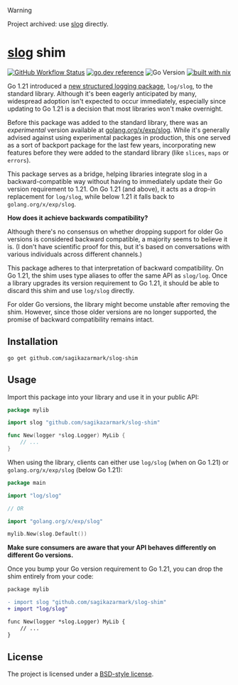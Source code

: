 > [!WARNING]
> Project archived: use [slog](https://pkg.go.dev/log/slog) directly.

# [slog](https://pkg.go.dev/log/slog) shim

[![GitHub Workflow Status](https://img.shields.io/github/actions/workflow/status/sagikazarmark/slog-shim/ci.yaml?style=flat-square)](https://github.com/sagikazarmark/slog-shim/actions/workflows/ci.yaml)
[![go.dev reference](https://img.shields.io/badge/go.dev-reference-007d9c?logo=go&logoColor=white&style=flat-square)](https://pkg.go.dev/mod/github.com/sagikazarmark/slog-shim)
![Go Version](https://img.shields.io/badge/go%20version-%3E=1.20-61CFDD.svg?style=flat-square)
[![built with nix](https://img.shields.io/badge/builtwith-nix-7d81f7?style=flat-square)](https://builtwithnix.org)

Go 1.21 introduced a [new structured logging package](https://golang.org/doc/go1.21#slog), `log/slog`, to the standard library.
Although it's been eagerly anticipated by many, widespread adoption isn't expected to occur immediately,
especially since updating to Go 1.21 is a decision that most libraries won't make overnight.

Before this package was added to the standard library, there was an _experimental_ version available at [golang.org/x/exp/slog](https://pkg.go.dev/golang.org/x/exp/slog).
While it's generally advised against using experimental packages in production,
this one served as a sort of backport package for the last few years,
incorporating new features before they were added to the standard library (like `slices`, `maps` or `errors`).

This package serves as a bridge, helping libraries integrate slog in a backward-compatible way without having to immediately update their Go version requirement to 1.21. On Go 1.21 (and above), it acts as a drop-in replacement for `log/slog`, while below 1.21 it falls back to `golang.org/x/exp/slog`.

**How does it achieve backwards compatibility?**

Although there's no consensus on whether dropping support for older Go versions is considered backward compatible, a majority seems to believe it is.
(I don't have scientific proof for this, but it's based on conversations with various individuals across different channels.)

This package adheres to that interpretation of backward compatibility. On Go 1.21, the shim uses type aliases to offer the same API as `slog/log`.
Once a library upgrades its version requirement to Go 1.21, it should be able to discard this shim and use `log/slog` directly.

For older Go versions, the library might become unstable after removing the shim.
However, since those older versions are no longer supported, the promise of backward compatibility remains intact.

## Installation

```shell
go get github.com/sagikazarmark/slog-shim
```

## Usage

Import this package into your library and use it in your public API:

```go
package mylib

import slog "github.com/sagikazarmark/slog-shim"

func New(logger *slog.Logger) MyLib {
    // ...
}
```

When using the library, clients can either use `log/slog` (when on Go 1.21) or `golang.org/x/exp/slog` (below Go 1.21):

```go
package main

import "log/slog"

// OR

import "golang.org/x/exp/slog"

mylib.New(slog.Default())
```

**Make sure consumers are aware that your API behaves differently on different Go versions.**

Once you bump your Go version requirement to Go 1.21, you can drop the shim entirely from your code:

```diff
package mylib

- import slog "github.com/sagikazarmark/slog-shim"
+ import "log/slog"

func New(logger *slog.Logger) MyLib {
    // ...
}
```

## License

The project is licensed under a [BSD-style license](LICENSE).
